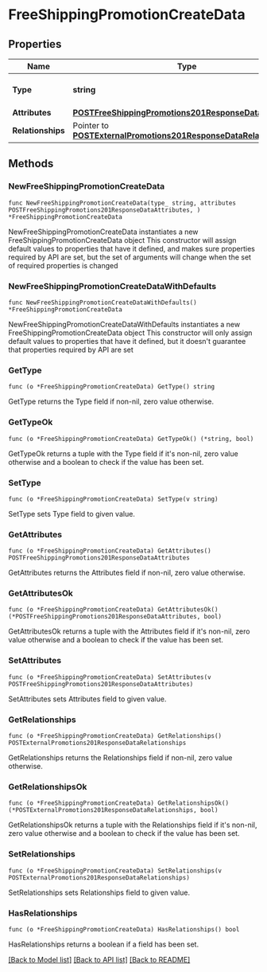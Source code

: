 # FreeShippingPromotionCreateData

## Properties

Name | Type | Description | Notes
------------ | ------------- | ------------- | -------------
**Type** | **string** | The resource&#39;s type | [default to "free_shipping_promotions"]
**Attributes** | [**POSTFreeShippingPromotions201ResponseDataAttributes**](POSTFreeShippingPromotions201ResponseDataAttributes.md) |  | 
**Relationships** | Pointer to [**POSTExternalPromotions201ResponseDataRelationships**](POSTExternalPromotions201ResponseDataRelationships.md) |  | [optional] 

## Methods

### NewFreeShippingPromotionCreateData

`func NewFreeShippingPromotionCreateData(type_ string, attributes POSTFreeShippingPromotions201ResponseDataAttributes, ) *FreeShippingPromotionCreateData`

NewFreeShippingPromotionCreateData instantiates a new FreeShippingPromotionCreateData object
This constructor will assign default values to properties that have it defined,
and makes sure properties required by API are set, but the set of arguments
will change when the set of required properties is changed

### NewFreeShippingPromotionCreateDataWithDefaults

`func NewFreeShippingPromotionCreateDataWithDefaults() *FreeShippingPromotionCreateData`

NewFreeShippingPromotionCreateDataWithDefaults instantiates a new FreeShippingPromotionCreateData object
This constructor will only assign default values to properties that have it defined,
but it doesn't guarantee that properties required by API are set

### GetType

`func (o *FreeShippingPromotionCreateData) GetType() string`

GetType returns the Type field if non-nil, zero value otherwise.

### GetTypeOk

`func (o *FreeShippingPromotionCreateData) GetTypeOk() (*string, bool)`

GetTypeOk returns a tuple with the Type field if it's non-nil, zero value otherwise
and a boolean to check if the value has been set.

### SetType

`func (o *FreeShippingPromotionCreateData) SetType(v string)`

SetType sets Type field to given value.


### GetAttributes

`func (o *FreeShippingPromotionCreateData) GetAttributes() POSTFreeShippingPromotions201ResponseDataAttributes`

GetAttributes returns the Attributes field if non-nil, zero value otherwise.

### GetAttributesOk

`func (o *FreeShippingPromotionCreateData) GetAttributesOk() (*POSTFreeShippingPromotions201ResponseDataAttributes, bool)`

GetAttributesOk returns a tuple with the Attributes field if it's non-nil, zero value otherwise
and a boolean to check if the value has been set.

### SetAttributes

`func (o *FreeShippingPromotionCreateData) SetAttributes(v POSTFreeShippingPromotions201ResponseDataAttributes)`

SetAttributes sets Attributes field to given value.


### GetRelationships

`func (o *FreeShippingPromotionCreateData) GetRelationships() POSTExternalPromotions201ResponseDataRelationships`

GetRelationships returns the Relationships field if non-nil, zero value otherwise.

### GetRelationshipsOk

`func (o *FreeShippingPromotionCreateData) GetRelationshipsOk() (*POSTExternalPromotions201ResponseDataRelationships, bool)`

GetRelationshipsOk returns a tuple with the Relationships field if it's non-nil, zero value otherwise
and a boolean to check if the value has been set.

### SetRelationships

`func (o *FreeShippingPromotionCreateData) SetRelationships(v POSTExternalPromotions201ResponseDataRelationships)`

SetRelationships sets Relationships field to given value.

### HasRelationships

`func (o *FreeShippingPromotionCreateData) HasRelationships() bool`

HasRelationships returns a boolean if a field has been set.


[[Back to Model list]](../README.md#documentation-for-models) [[Back to API list]](../README.md#documentation-for-api-endpoints) [[Back to README]](../README.md)


